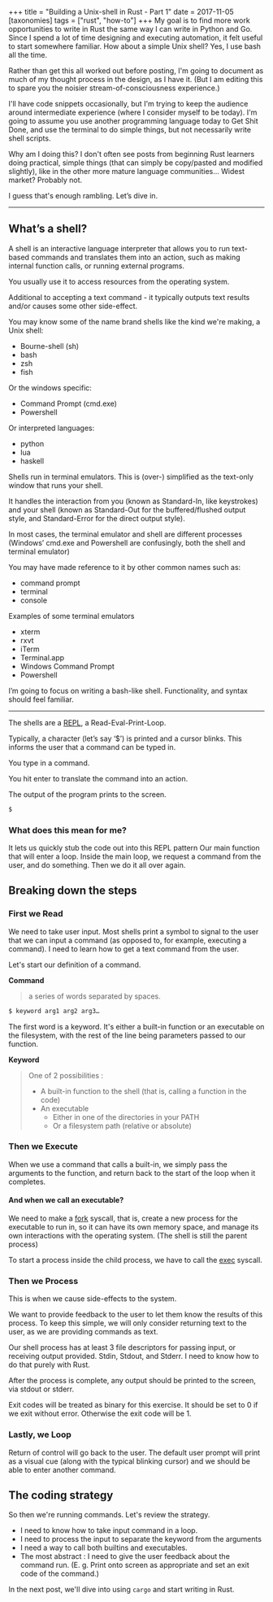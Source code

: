 +++
title = "Building a Unix-shell in Rust - Part 1"
date = 2017-11-05
[taxonomies]
tags = ["rust", "how-to"]
+++
My goal is to find more work opportunities to write in Rust the same way I can write in Python and Go. Since I spend a lot of time designing and executing automation, it felt useful to start somewhere familiar. How about a simple Unix shell? Yes, I use bash all the time.

Rather than get this all worked out before posting, I'm going to document as much of my thought process in the design, as I have it. (But I am editing this to spare you the noisier stream-of-consciousness experience.)

I'll have code snippets occasionally, but I'm trying to keep the audience around intermediate experience (where I consider myself to be today). I'm going to assume you use another programming language today to Get Shit Done, and use the terminal to do simple things, but not necessarily write shell scripts.

Why am I doing this? I don't often see posts from beginning Rust learners doing practical, simple things (that can simply be copy/pasted and modified slightly), like in the other more mature language communities... Widest market? Probably not. 

I guess that's enough rambling. Let’s dive in.

---

## What’s a shell?
A shell is an interactive language interpreter that allows you to run text-based commands and translates them into an action, such as making internal function calls, or running external programs.

You usually use it to access resources from the operating system. 

Additional to accepting a text command - it typically outputs text results and/or causes some other side-effect.

You may know some of the name brand shells like the kind we're making, a Unix shell:
* Bourne-shell (sh)
* bash
* zsh
* fish

Or the windows specific:
* Command Prompt (cmd.exe)
* Powershell

Or interpreted languages:
* python 
* lua
* haskell 

Shells run in terminal emulators. This is (over-) simplified as the text-only window that runs your shell. 

It handles the interaction from you (known as Standard-In, like keystrokes) and your shell (known as Standard-Out for the buffered/flushed output style, and Standard-Error for the direct output style).

In most cases, the terminal emulator and shell are different processes (Windows’ cmd.exe and Powershell are confusingly, both the shell and terminal emulator) 

You may have made reference to it by other common names such as:
* command prompt
* terminal
* console

Examples of some terminal emulators
* xterm
* rxvt
* iTerm
* Terminal.app
* Windows Command Prompt
* Powershell

I’m going to focus on writing a bash-like shell. Functionality, and syntax should feel familiar. 

---

The shells are a [REPL](https://en.wikipedia.org/wiki/Read%E2%80%93eval%E2%80%93print_loop), a Read-Eval-Print-Loop.

Typically, a character (let’s say ‘$’) is printed and a cursor blinks. This informs the user that a command can be typed in.

You type in a command.

You hit enter to translate the command into an action.

The output of the program prints to the screen.
```sh
$ 
```
### What does this mean for me?
It lets us quickly stub the code out into this REPL  pattern 
Our main function that will enter a loop. Inside the main loop, we request a command from the user, and do something. Then we do it all over again. 

## Breaking down the steps
### First we Read
We need to take user input. Most shells print a symbol to signal to the user that we can input a command (as opposed to, for example, executing a command). I need to learn how to get a text command from the user. 

Let's start our definition of a command. 

**Command**
> a series of words separated by spaces.

```sh
$ keyword arg1 arg2 arg3… 
```

The first word is a keyword. It's either a built-in function or an executable on the filesystem, with the rest of the line being parameters passed to our function. 

**Keyword**
> One of 2 possibilities :
> * A built-in function to the shell (that is, calling a function in the code)
> * An executable
>   * Either in one of the directories in your PATH
>   * Or a filesystem path (relative or absolute)

### Then we Execute 
When we use a command that calls a built-in, we simply pass the arguments to the function, and return back to the start of the loop when it completes. 

#### And when we call an executable?
We need to make a [fork](https://en.m.wikipedia.org/wiki/Fork_(system_call)) syscall, that is, create a new process for the executable to run in, so it can have its own memory space, and manage its own interactions with the operating system. (The shell is still the parent process) 

To start a process inside the child process, we have to call the [exec](https://en.m.wikipedia.org/wiki/Exec_(system_call)) syscall. 

### Then we Process
This is when we cause side-effects to the system.

We want to provide feedback to the user to let them know the results of this process. To keep this simple, we will only consider returning text to the user, as we are providing commands as text. 

Our shell process has at least 3 file descriptors for passing input, or receiving output provided. Stdin, Stdout, and Stderr. I need to know how to do that purely with Rust. 

After the process is complete, any output should be printed to the screen, via stdout or stderr.

Exit codes will be treated as binary for this exercise. It should be set to 0 if we exit without error. Otherwise the exit code will be 1.

### Lastly, we Loop
Return of control will go back to the user. The default user prompt will print as a visual cue (along with the typical blinking cursor) and we should be able to enter another command. 

## The coding strategy 
So then we're running commands. Let's review the strategy. 

* I need to know how to take input command in a loop. 
* I need to process the input to separate the keyword from the arguments 
* I need a way to call both builtins and executables. 
* The most abstract : I need to give the user feedback about the command run. (E. g. Print onto screen as appropriate and set an exit code of the command.) 

In the next post, we'll dive into using `cargo` and  start writing in Rust. 
